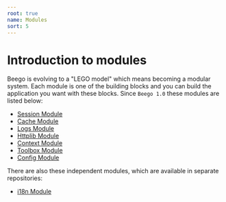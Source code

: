 ```yaml
---
root: true
name: Modules
sort: 5
---
```


# Introduction to modules

Beego is evolving to a "LEGO model" which means becoming a modular system. Each module is one of the building blocks and you can build the application you want with these blocks. Since `Beego 1.0` these modules are listed below:

- [Session Module](./session.md)
- [Cache Module](./cache.md)
- [Logs Module](./logs.md)
- [Httplib Module](./httplib.md)
- [Context Module](./context.md)
- [Toolbox Module](./toolbox.md)
- [Config Module](./config.md)

There are also these independent modules, which are available in separate repositories:

- [i18n Module](./i18n.md)
